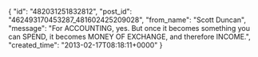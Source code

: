  {
   "id": "482031251832812",
   "post_id": "462493170453287_481602425209028",
   "from_name": "Scott Duncan",
   "message": "For ACCOUNTING, yes. But once it becomes something you can SPEND, it becomes MONEY OF EXCHANGE, and therefore INCOME.",
   "created_time": "2013-02-17T08:18:11+0000"
 }
